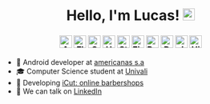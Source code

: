 <h1 align="center">
    Hello, I'm Lucas! <img alt="emoji" src="https://media.giphy.com/media/hvRJCLFzcasrR4ia7z/giphy.gif" width="24px">
</h1>
<h3 align="center">
    <img alt="Android" src="https://img.shields.io/badge/-Android-4CAF50?style=flat-square" height="25px"/>
    <img alt="Flutter" src="https://img.shields.io/badge/-Flutter-02569B?style=flat-square" height="25px"/>
    <img alt="Spring Boot" src="https://img.shields.io/badge/-Spring Boot-56c93f?style=flat-square" height="25px"/>
    <img alt="Heroku" src="https://img.shields.io/badge/-Heroku-673AB7?style=flat-square" height="25px"/>
    <img alt="Stripe" src="https://img.shields.io/badge/-Stripe-4CAF50?style=flat-square" height="25px"/>
    <img alt="Firebase" src="https://img.shields.io/badge/-Firebase-FF9800?style=flat-square" height="25px"/>
    <img alt="Postgres" src="https://img.shields.io/badge/-Postgres-607D8B?style=flat-square" height="25px"/>
    <img alt="Docker" src="https://img.shields.io/badge/-Docker-2496ED?style=flat-square" height="25px"/>
    <img alt="JUnit" src="https://img.shields.io/badge/-JUnit-009688?style=flat-square" height="25px"/>
    <img alt="Hibernate" src="https://img.shields.io/badge/-Hibernate-607D8B?style=flat-square" height="25px"/>
</h3>

- 💼 Android developer at [americanas s.a](https://www.americanas.com.br/)
- 🎓 Computer Science student at [Univali](https://international.univali.br)
- 🚀 Developing [iCut: online barbershops](https://icut.app)
- 💬 We can talk on [LinkedIn](https://www.linkedin.com/in/lucasdanbatista/?locale=en_US)
